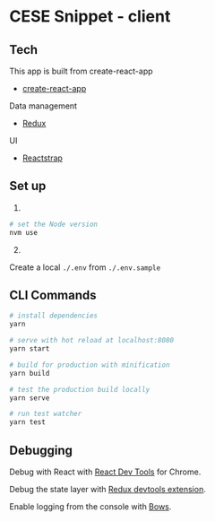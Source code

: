 # CESE Snippet - client

## Tech  

This app is built from create-react-app
- [create-react-app](https://github.com/facebook/create-react-app)

Data management 
- [Redux](https://redux.js.org)

UI
- [Reactstrap](https://reactstrap.github.io)

## Set up 

1. 

``` bash
# set the Node version
nvm use
````

2.

Create a local `./.env` from `./.env.sample` 
 

## CLI Commands

``` bash
# install dependencies
yarn

# serve with hot reload at localhost:8080
yarn start

# build for production with minification
yarn build

# test the production build locally
yarn serve 

# run test watcher
yarn test
```


## Debugging

Debug with React with [React Dev Tools](https://chrome.google.com/webstore/detail/react-developer-tools/fmkadmapgofadopljbjfkapdkoienihi) for Chrome.


Debug the state layer with [Redux devtools extension](https://chrome.google.com/webstore/detail/redux-devtools/lmhkpmbekcpmknklioeibfkpmmfibljd).


Enable logging from the console with [Bows](https://www.npmjs.com/package/bows).


